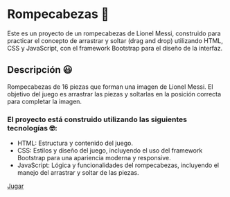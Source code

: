# Rompecabezas 🤯
Este es un proyecto de un rompecabezas de Lionel Messi, construido para practicar el concepto de arrastrar y soltar (drag and drop) utilizando HTML, CSS y JavaScript, con el framework Bootstrap para el diseño de la interfaz.
## Descripción 😃
Rompecabezas de 16 piezas que forman una imagen de Lionel Messi. El objetivo del juego es arrastrar las piezas y soltarlas en la posición correcta para completar la imagen.

### El proyecto está construido utilizando las siguientes tecnologías 🤓:
- HTML: Estructura y contenido del juego.
- CSS: Estilos y diseño del juego, incluyendo el uso del framework Bootstrap para una apariencia moderna y responsive.
- JavaScript: Lógica y funcionalidades del rompecabezas, incluyendo el manejo del arrastrar y soltar de las piezas. 

[Jugar](https://puzzle-messi.netlify.app)
